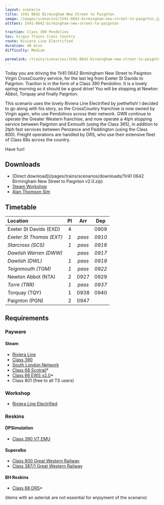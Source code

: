 ```yaml
---
layout: scenario
title: 1V41 0642 Birmingham New Street to Paignton
image: /images/scenarios/1V41-0642-birmingham-new-street-to-paignton.jpg
alttext: 1V41-0642-birmingham-new-street-to-paignton

traction: Class 390 Pendolino
toc: Virgin Trains Cross Country
route: Riviera Line Electrified
duration: 40 mins
difficulty: Medium

permalink: /trains/scenarios/1V41-0642-birmingham-new-street-to-paignton
---
```


Today you are driving the 1V41 0642 Birmingham New Street to Paignton Virgin CrossCountry service, for the last leg from Exeter St Davids to Paignton. Traction is in the form of a Class 390 Pendolino. It is a lovely spring morning so it should be a good drive! You will be stopping at Newton Abbot, Torquay and finally Paignton.

This scenario uses the lovely Riviera Line Electrified by joethefish! I decided to go along with his story, so the CrossCountry franchise is now owned by Virgin again, who use Pendolinos across their network. GWR continue to operate the Greater Western franchise, and now operate a 4tph stopping service between Paignton and Exmouth (using the Class 365), in addition to 2tph fast services between Penzance and Paddington (using the Class 800). Freight operations are handled by DRS, who use their extensive fleet of Class 68s across the country.

Have fun!

## Downloads
* [Direct download](/pages/trains/scenarios/downloads/1V41 0642 Birmingham New Street to Paignton v2.0.zip)
* [Steam Workshop](https://steamcommunity.com/sharedfiles/filedetails/?id=1474607185)
* [Alan Thomson Sim](https://alanthomsonsim.com/?download=1v41-0642-birmingham-new-street-to-paignton)

## Timetable

| Location                 |  Pl   |  Arr   |  Dep   |
| :----------------------- | :---: | :----: | :----: |
| Exeter St Davids (EXD)   |   4   |        |  0909  |
| *Exeter St Thomas (EXT)* |  *1*  | *pass* | *0910* |
| *Starcross (SCS)*        |  *1*  | *pass* | *0916* |
| *Dawlish Warren (DWW)*   |       | *pass* | *0917* |
| *Dawlish (DWL)*          |  *1*  | *pass* | *0919* |
| *Teignmouth (TGM)*       |  *1*  | *pass* | *0922* |
| Newton Abbot (NTA)       |   2   |  0927  |  0929  |
| *Torre (TRR)*            |  *1*  | *pass* | *0937* |
| Torquay (TQY)            |   1   |  0938  |  0940  |
| Paignton (PGN)           |   2   |  0947  |        |

## Requirements

### Payware

#### Steam
* [Riviera Line](http://store.steampowered.com/app/222632)
* [Class 390](http://store.steampowered.com/app/208343)
* [South London Network](https://store.steampowered.com/app/222638)
* [Class 68 Scotrail](http://store.steampowered.com/app/376930)*
* [Class 66 EWS v2.0](http://store.steampowered.com/app/222568)*
* Class 801 (free to all TS users)

### Workshop
* [Riviera Line Electrified](http://steamcommunity.com/workshop/filedetails/?id=564595230)

### Reskins
#### DPSimulation
* [Class 390 VT EMU](http://dpsimulation.org.uk/reskins.html#DefEMU)

#### Superalbs
* [Class 800 Great Western Railway](http://superalbs.weebly.com/class800greatwesternrailway.html)
* [Class 387/1 Great Western Railway](http://superalbs.weebly.com/class387greatwesternrailway.html)

#### BH Reskins
* [Class 68 DRS](https://www.facebook.com/photo.php?fbid=1114446985268228&set=oa.515760421890353&type=1&theater)*

(items with an asterisk are not essential for enjoyment of the scenario)
